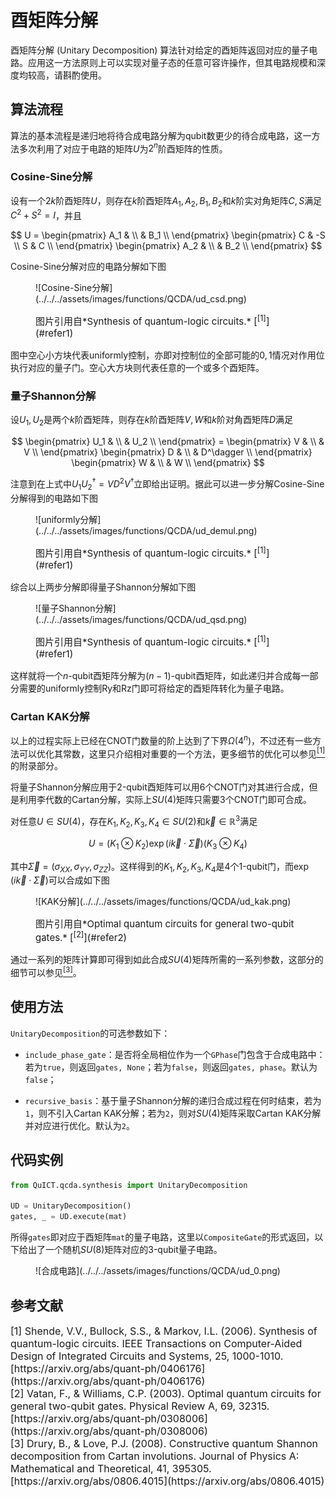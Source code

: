 # 酉矩阵分解

酉矩阵分解 (Unitary Decomposition) 算法针对给定的酉矩阵返回对应的量子电路。应用这一方法原则上可以实现对量子态的任意可容许操作，但其电路规模和深度均较高，请斟酌使用。

## 算法流程

算法的基本流程是递归地将待合成电路分解为qubit数更少的待合成电路，这一方法多次利用了对应于电路的矩阵$U$为$2^n$阶酉矩阵的性质。

### Cosine-Sine分解

设有一个$2k$阶酉矩阵$U$，则存在$k$阶酉矩阵$A_1, A_2, B_1, B_2$和$k$阶实对角矩阵$C, S$满足$C^2 + S^2 = I$，并且

$$
U = \begin{pmatrix}
A_1 & \\
 & B_1 \\
\end{pmatrix}
\begin{pmatrix}
C & -S \\
S & C \\
\end{pmatrix}
\begin{pmatrix}
A_2 & \\
 & B_2 \\
\end{pmatrix}
$$

Cosine-Sine分解对应的电路分解如下图

<figure markdown>
![Cosine-Sine分解](../../../assets/images/functions/QCDA/ud_csd.png)
<p markdown="1" style="font-size:15px;"> 图片引用自*Synthesis of quantum-logic circuits.* [<sup>[1]</sup>](#refer1)
</figure>

图中空心小方块代表uniformly控制，亦即对控制位的全部可能的$0, 1$情况对作用位执行对应的量子门。空心大方块则代表任意的一个或多个酉矩阵。

### 量子Shannon分解

设$U_1, U_2$是两个$k$阶酉矩阵，则存在$k$阶酉矩阵$V, W$和$k$阶对角酉矩阵$D$满足

$$
\begin{pmatrix}
U_1 & \\
 & U_2 \\
\end{pmatrix} = \begin{pmatrix}
V & \\
 & V \\
\end{pmatrix}
\begin{pmatrix}
D & \\
 & D^\dagger \\
\end{pmatrix}
\begin{pmatrix}
W & \\
 & W \\
\end{pmatrix}
$$

注意到在上式中$U_1 U_2^\dagger = V D^2 V^\dagger$立即给出证明。据此可以进一步分解Cosine-Sine分解得到的电路如下图

<figure markdown>
![uniformly分解](../../../assets/images/functions/QCDA/ud_demul.png)
<p markdown="1" style="font-size:15px;"> 图片引用自*Synthesis of quantum-logic circuits.* [<sup>[1]</sup>](#refer1)
</figure>

综合以上两步分解即得量子Shannon分解如下图

<figure markdown>
![量子Shannon分解](../../../assets/images/functions/QCDA/ud_qsd.png)
<p markdown="1" style="font-size:15px;"> 图片引用自*Synthesis of quantum-logic circuits.* [<sup>[1]</sup>](#refer1)
</figure>

这样就将一个$n$-qubit酉矩阵分解为$(n-1)$-qubit酉矩阵，如此递归并合成每一部分需要的uniformly控制Ry和Rz门即可将给定的酉矩阵转化为量子电路。

### Cartan KAK分解

以上的过程实际上已经在CNOT门数量的阶上达到了下界$\Omega(4^n)$，不过还有一些方法可以优化其常数，这里只介绍相对重要的一个方法，更多细节的优化可以参见[<sup>[1]</sup>](#refer1)的附录部分。

将量子Shannon分解应用于$2$-qubit酉矩阵可以用$6$个CNOT门对其进行合成，但是利用李代数的Cartan分解，实际上$SU(4)$矩阵只需要$3$个CNOT门即可合成。

对任意$U\in SU(4)$，存在$K_1, K_2, K_3, K_4\in SU(2)$和$\vec{k}\in \mathbb{R}^3$满足

$$
U = (K_1 \otimes K_2)
\exp(i\vec{k}\cdot\vec{\Sigma})
(K_3 \otimes K_4)
$$

其中$\vec{\Sigma} = (\sigma_{XX}, \sigma_{YY}, \sigma_{ZZ})$。这样得到的$K_1, K_2, K_3, K_4$是$4$个$1$-qubit门，而$\exp(i\vec{k}\cdot\vec{\Sigma})$可以合成如下图

<figure markdown>
![KAK分解](../../../assets/images/functions/QCDA/ud_kak.png)
<p markdown="1" style="font-size:15px;"> 图片引用自*Optimal quantum circuits for general two-qubit gates.* [<sup>[2]</sup>](#refer2)
</figure>

通过一系列的矩阵计算即可得到如此合成$SU(4)$矩阵所需的一系列参数，这部分的细节可以参见[<sup>[3]</sup>](#refer3)。

## 使用方法

`UnitaryDecomposition`的可选参数如下：

- `include_phase_gate`：是否将全局相位作为一个`GPhase`门包含于合成电路中：若为`true`，则返回`gates, None`；若为`false`，则返回`gates, phase`。默认为`false`；

- `recursive_basis`：基于量子Shannon分解的递归合成过程在何时结束，若为`1`，则不引入Cartan KAK分解；若为`2`，则对$SU(4)$矩阵采取Cartan KAK分解并对应进行优化。默认为`2`。

## 代码实例

``` python
from QuICT.qcda.synthesis import UnitaryDecomposition

UD = UnitaryDecomposition()
gates, _ = UD.execute(mat)
```

所得`gates`即对应于酉矩阵`mat`的量子电路，这里以`CompositeGate`的形式返回，以下给出了一个随机$SU(8)$矩阵对应的3-qubit量子电路。

<figure markdown>
![合成电路](../../../assets/images/functions/QCDA/ud_0.png)
</figure>

## 参考文献

<div id="refer1"></div>
<font size=3>
[1] Shende, V.V., Bullock, S.S., & Markov, I.L. (2006). Synthesis of quantum-logic circuits. IEEE Transactions on Computer-Aided Design of Integrated Circuits and Systems, 25, 1000-1010. [https://arxiv.org/abs/quant-ph/0406176](https://arxiv.org/abs/quant-ph/0406176)
</font>

<div id="refer2"></div>
<font size=3>
[2] Vatan, F., & Williams, C.P. (2003). Optimal quantum circuits for general two-qubit gates. Physical Review A, 69, 32315. [https://arxiv.org/abs/quant-ph/0308006](https://arxiv.org/abs/quant-ph/0308006)
</font>

<div id="refer3"></div>
<font size=3>
[3] Drury, B., & Love, P.J. (2008). Constructive quantum Shannon decomposition from Cartan involutions. Journal of Physics A: Mathematical and Theoretical, 41, 395305. [https://arxiv.org/abs/0806.4015](https://arxiv.org/abs/0806.4015)
</font>
